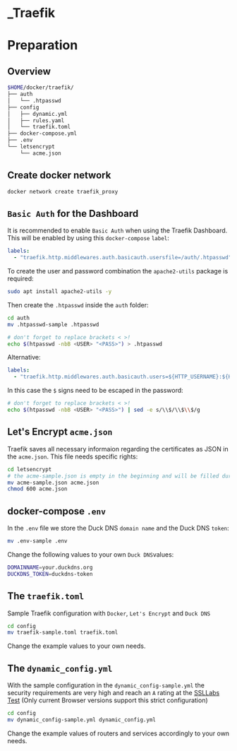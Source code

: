 # _Traefik

# Preparation

## Overview

```bash
$HOME/docker/traefik/
├── auth
│   └── .htpasswd
├── config
│   ├── dynamic.yml
│   ├── rules.yaml
│   └── traefik.toml
├── docker-compose.yml
├── .env
└── letsencrypt
    └── acme.json
```

## Create docker network
```bash
docker network create traefik_proxy
```

## `Basic Auth` for the Dashboard
It is recommended to enable `Basic Auth` when using the Traefik Dashboard. This will be enabled by using this `docker-compose` `label`:
```yaml
labels:
  - "traefik.http.middlewares.auth.basicauth.usersfile=/auth/.htpasswd"
```

To create the user and password combination the `apache2-utils` package is required:
```bash
sudo apt install apache2-utils -y
```

Then create the `.htpasswd` inside the `auth` folder:
```bash
cd auth
mv .htpasswd-sample .htpasswd

# don't forget to replace brackets < >!
echo $(htpasswd -nbB <USER> "<PASS>") > .htpasswd
```

Alternative:
```yaml
labels:
  - "traefik.http.middlewares.auth.basicauth.users=${HTTP_USERNAME}:${HTTP_PASSWORD}"
```
In this case the `$` signs need to be escaped in the password:
```bash
# don't forget to replace brackets < >!
echo $(htpasswd -nbB <USER> "<PASS>") | sed -e s/\\$/\\$\\$/g
```

## Let's Encrypt `acme.json`
Traefik saves all necessary informaion regarding the certificates as JSON in the `acme.json`. This file needs specific rights:
```bash
cd letsencrypt
# the acme-sample.json is empty in the beginning and will be filled during the certificate handshake
mv acme-sample.json acme.json
chmod 600 acme.json
```

## docker-compose `.env`
In the `.env` file we store the Duck DNS `domain name` and the Duck DNS `token`:
```bash
mv .env-sample .env
```
Change the following values to your own `Duck DNS`values:
```bash
DOMAINNAME=your.duckdns.org
DUCKDNS_TOKEN=duckdns-token
```

## The `traefik.toml`
Sample Traefik configuration with `Docker`, `Let's Encrypt` and `Duck DNS`
```bash
cd config
mv traefik-sample.toml traefik.toml
```
Change the example values to your own needs.

## The `dynamic_config.yml`
With the sample configuration in the `dynamic_config-sample.yml` the security requirements are very high and reach an `A` rating at the [SSLLabs Test](https://www.ssllabs.com/ssltest)
(Only current Browser versions support this strict configuration)
```bash
cd config
mv dynamic_config-sample.yml dynamic_config.yml
```
Change the example values of routers and services accordingly to your own needs.

